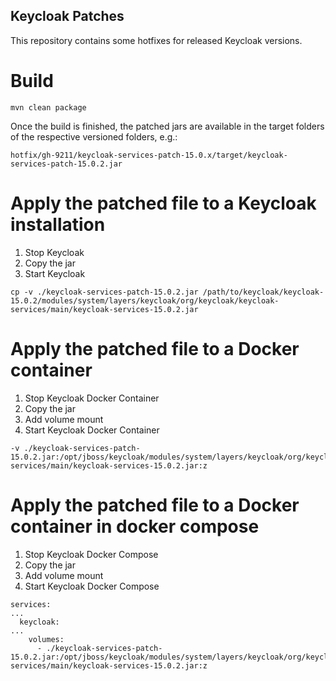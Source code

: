 Keycloak Patches
----

This repository contains some hotfixes for released Keycloak versions.

# Build

```
mvn clean package
```

Once the build is finished, the patched jars are available in the target folders of
the respective versioned folders, e.g.:

```
hotfix/gh-9211/keycloak-services-patch-15.0.x/target/keycloak-services-patch-15.0.2.jar
```

# Apply the patched file to a Keycloak installation
1) Stop Keycloak
2) Copy the jar
3) Start Keycloak
```
cp -v ./keycloak-services-patch-15.0.2.jar /path/to/keycloak/keycloak-15.0.2/modules/system/layers/keycloak/org/keycloak/keycloak-services/main/keycloak-services-15.0.2.jar
```

# Apply the patched file to a Docker container 
1) Stop Keycloak Docker Container
2) Copy the jar 
3) Add volume mount
4) Start Keycloak Docker Container
```
-v ./keycloak-services-patch-15.0.2.jar:/opt/jboss/keycloak/modules/system/layers/keycloak/org/keycloak/keycloak-services/main/keycloak-services-15.0.2.jar:z
```


# Apply the patched file to a Docker container in docker compose
1) Stop Keycloak Docker Compose
2) Copy the jar
3) Add volume mount
4) Start Keycloak Docker Compose
```
services:
...
  keycloak:
...
    volumes:
      - ./keycloak-services-patch-15.0.2.jar:/opt/jboss/keycloak/modules/system/layers/keycloak/org/keycloak/keycloak-services/main/keycloak-services-15.0.2.jar:z
```